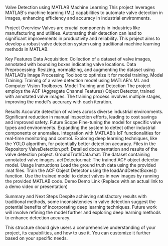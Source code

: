 Valve Detection using MATLAB Machine Learning
This project leverages MATLAB's machine learning (ML) capabilities to automate valve detection in images, enhancing efficiency and accuracy in industrial environments.

Project Overview
Valves are crucial components in industries like manufacturing and utilities. Automating their detection can lead to significant improvements in productivity and reliability. This project aims to develop a robust valve detection system using traditional machine learning methods in MATLAB.

Key Features
Data Acquisition: Collection of a dataset of valve images, annotated with bounding boxes indicating valve locations.
Data Preprocessing: Resizing, normalizing, and augmenting the dataset using MATLAB’s Image Processing Toolbox to optimize it for model training.
Model Training: Training of a valve detection model using MATLAB's ML and Computer Vision Toolboxes.
Model Training and Detection
The project employs the ACF (Aggregate Channel Features) Object Detector, trained with annotated valve images. The training process involves multiple stages, improving the model's accuracy with each iteration.

Results
Accurate detection of valves across diverse industrial environments.
Significant reduction in manual inspection efforts, leading to cost savings and improved safety.
Future Scope
Fine-tuning the model for specific valve types and environments.
Expanding the system to detect other industrial components or anomalies.
Integration with MATLAB’s IoT functionalities for real-time monitoring and control.
Exploring deep learning techniques, like the YOLO algorithm, for potentially better detection accuracy.
Files in the Repository
ValveDetection.pdf: Detailed documentation and results of the valve detection project.
GroundTruthData.mat: The dataset containing annotated valve images.
acfDetector.mat: The trained ACF object detector model.
Usage Instructions
Load the ground truth data using the provided .mat files.
Train the ACF Object Detector using the loadAndDetectBoxes() function.
Use the trained model to detect valves in new images by running the provided MATLAB code.
Demo
Demo Link (Replace with an actual link to a demo video or presentation)

Summary and Next Steps
Despite achieving satisfactory results with traditional methods, some inconsistencies in valve detection suggest the potential benefits of incorporating deep learning techniques. Future work will involve refining the model further and exploring deep learning methods to enhance detection accuracy.

This structure should give users a comprehensive understanding of your project, its capabilities, and how to use it. You can customize it further based on your specific needs.
